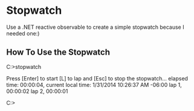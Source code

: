 # Stopwatch

Use a .NET reactive observable to create a simple stopwatch because I needed one:)

## How To Use the Stopwatch


C:\>stopwatch

Press [Enter] to start [L] to lap and [Esc] to stop the stopwatch...
elapsed time: 00:00:04, current local time: 1/31/2014 10:26:37 AM -06:00
lap 1, 00:00:02
lap 2, 00:00:01

C:\>
